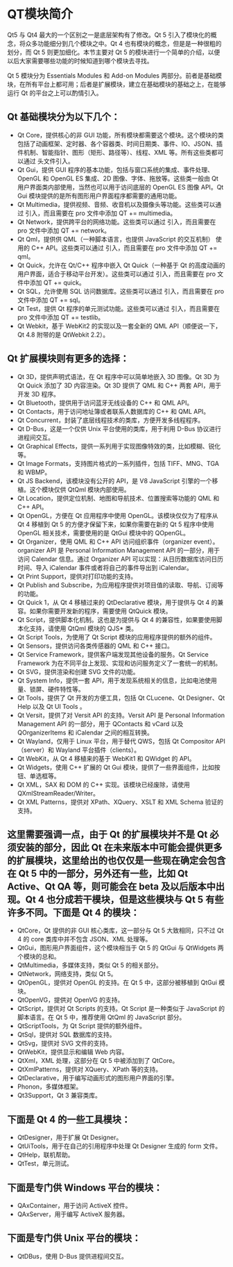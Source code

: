 # QT模块简介
Qt5 与 Qt4 最大的一个区别之一是底层架构有了修改。Qt 5 引入了模块化的概念，将众多功能细分到几个模块之中。Qt 4 也有模块的概念，但是是一种很粗的划分，而 Qt 5 则更加细化。本节主要对 Qt 5 的模块进行一个简单的介绍，以便以后大家需要哪些功能的时候知道到哪个模块去寻找。

Qt 5 模块分为 Essentials Modules 和 Add-on Modules 两部分。前者是基础模块，在所有平台上都可用；后者是扩展模块，建立在基础模块的基础之上，在能够运行 Qt 的平台之上可以酌情引入。

## Qt 基础模块分为以下几个：
- Qt Core，提供核心的非 GUI 功能，所有模块都需要这个模块。这个模块的类包括了动画框架、定时器、各个容器类、时间日期类、事件、IO、JSON、插件机制、智能指针、图形（矩形、路径等）、线程、XML 等。所有这些类都可以通过 <QtCore> 头文件引入。
- Qt Gui，提供 GUI 程序的基本功能，包括与窗口系统的集成、事件处理、OpenGL 和 OpenGL ES 集成、2D 图像、字体、拖放等。这些类一般由 Qt 用户界面类内部使用，当然也可以用于访问底层的 OpenGL ES 图像 API。Qt Gui 模块提供的是所有图形用户界面程序都需要的通用功能。
- Qt Multimedia，提供视频、音频、收音机以及摄像头等功能。这些类可以通过 <QtMultimedia> 引入，而且需要在 pro 文件中添加 QT += multimedia。
- Qt Network，提供跨平台的网络功能。这些类可以通过 <QtNetwork> 引入，而且需要在 pro 文件中添加 QT += network。
- Qt Qml，提供供 QML（一种脚本语言，也提供 JavaScript 的交互机制） 使用的 C++ API。这些类可以通过 <QtQml> 引入，而且需要在 pro 文件中添加 QT += qml。
- Qt Quick，允许在 Qt/C++ 程序中嵌入 Qt Quick（一种基于 Qt 的高度动画的用户界面，适合于移动平台开发）。这些类可以通过 <QtQuick> 引入，而且需要在 pro 文件中添加 QT += quick。
- Qt SQL，允许使用 SQL 访问数据库。这些类可以通过 <QtSql> 引入，而且需要在 pro 文件中添加 QT += sql。
- Qt Test，提供 Qt 程序的单元测试功能。这些类可以通过 <QtTest> 引入，而且需要在 pro 文件中添加 QT += testlib。
- Qt Webkit，基于 WebKit2 的实现以及一套全新的 QML API（顺便说一下，Qt 4.8 附带的是 QtWebkit 2.2）。

## Qt 扩展模块则有更多的选择：
- Qt 3D，提供声明式语法，在 Qt 程序中可以简单地嵌入 3D 图像。Qt 3D 为 Qt Quick 添加了 3D 内容渲染。Qt 3D 提供了 QML 和 C++ 两套 API，用于开发 3D 程序。
- Qt Bluetooth，提供用于访问蓝牙无线设备的 C++ 和 QML API。
- Qt Contacts，用于访问地址簿或者联系人数据库的 C++ 和 QML API。
- Qt Concurrent，封装了底层线程技术的类库，方便开发多线程程序。
- Qt D-Bus，这是一个仅供 Unix 平台使用的类库，用于利用 D-Bus 协议进行进程间交互。
- Qt Graphical Effects，提供一系列用于实现图像特效的类，比如模糊、锐化等。
- Qt Image Formats，支持图片格式的一系列插件，包括 TIFF、MNG、TGA 和 WBMP。
- Qt JS Backend，该模块没有公开的 API，是 V8 JavaScript 引擎的一个移植。这个模块仅供 QtQml 模块内部使用。
- Qt Location，提供定位机制、地图和导航技术、位置搜索等功能的 QML 和 C++ API。
- Qt OpenGL，方便在 Qt 应用程序中使用 OpenGL。该模块仅仅为了程序从 Qt 4 移植到 Qt 5 的方便才保留下来，如果你需要在新的 Qt 5 程序中使用 OpenGL 相关技术，需要使用的是 QtGui 模块中的 QOpenGL。
- Qt Organizer，使用 QML 和 C++ API 访问组织事件（organizer event）。organizer API 是 Personal Information Management API 的一部分，用于访问 Calendar 信息。通过 Organizer API 可以实现：从日历数据库访问日历时间、导入 iCalendar 事件或者将自己的事件导出到 iCalendar。
- Qt Print Support，提供对打印功能的支持。
- Qt Publish and Subscribe，为应用程序提供对项目值的读取、导航、订阅等的功能。
- Qt Quick 1，从 Qt 4 移植过来的 QtDeclarative 模块，用于提供与 Qt 4 的兼容。如果你需要开发新的程序，需要使用 QtQuick 模块。
- Qt Script，提供脚本化机制。这也是为提供与 Qt 4 的兼容性，如果要使用脚本化支持，请使用 QtQml 模块的 QJS* 类。
- Qt Script Tools，为使用了 Qt Script 模块的应用程序提供的额外的组件。
- Qt Sensors，提供访问各类传感器的 QML 和 C++ 接口。
- Qt Service Framework，提供客户端发现其他设备的服务。Qt Service Framework 为在不同平台上发现、实现和访问服务定义了一套统一的机制。
- Qt SVG，提供渲染和创建 SVG 文件的功能。
- Qt System Info，提供一套 API，用于发现系统相关的信息，比如电池使用量、锁屏、硬件特性等。
- Qt Tools，提供了 Qt 开发的方便工具，包括 Qt CLucene、Qt Designer、Qt Help 以及 Qt UI Tools 。
- Qt Versit，提供了对 Versit API 的支持。Versit API 是 Personal Information Management API 的一部分，用于 QContacts 和 vCard 以及 QOrganizerItems 和 iCalendar 之间的相互转换。
- Qt Wayland，仅用于 Linux 平台，用于替代 QWS，包括 Qt Compositor API（server）和 Wayland 平台插件（clients）。
- Qt WebKit，从 Qt 4 移植来的基于 WebKit1 和 QWidget 的 API。
- Qt Widgets，使用 C++ 扩展的 Qt Gui 模块，提供了一些界面组件，比如按钮、单选框等。
- Qt XML，SAX 和 DOM 的 C++ 实现。该模块已经废除，请使用 QXmlStreamReader/Writer。
- Qt XML Patterns，提供对 XPath、XQuery、XSLT 和 XML Schema 验证的支持。

## 这里需要强调一点，由于 Qt 的扩展模块并不是 Qt 必须安装的部分，因此 Qt 在未来版本中可能会提供更多的扩展模块，这里给出的也仅仅是一些现在确定会包含在 Qt 5 中的一部分，另外还有一些，比如 Qt Active、Qt QA 等，则可能会在 beta 及以后版本中出现。Qt 4 也分成若干模块，但是这些模块与 Qt 5 有些许多不同。下面是 Qt 4 的模块：
- QtCore，Qt 提供的非 GUI 核心类库，这一部分与 Qt 5 大致相同，只不过 Qt 4 的 core 类库中并不包含 JSON、XML 处理等。
- QtGui，图形用户界面组件，这个模块相当于 Qt 5 的 QtGui 与 QtWidgets 两个模块的总和。
- QtMultimedia，多媒体支持，类似 Qt 5 的相关部分。
- QtNetwork，网络支持，类似 Qt 5。
- QtOpenGL，提供对 OpenGL 的支持。在 Qt 5 中，这部分被移植到 QtGui 模块。
- QtOpenVG，提供对 OpenVG 的支持。
- QtScript，提供对 Qt Scripts 的支持。Qt Script 是一种类似于 JavaScript 的脚本语言。在 Qt 5 中，推荐使用 QtQml 的 JavaScript 部分。
- QtScriptTools，为 Qt Script 提供的额外组件。
- QtSql，提供对 SQL 数据库的支持。
- QtSvg，提供对 SVG 文件的支持。
- QtWebKit，提供显示和编辑 Web 内容。
- QtXml，XML 处理，这部分在 Qt 5 中被添加到了 QtCore。
- QtXmlPatterns，提供对 XQuery、XPath 等的支持。
- QtDeclarative，用于编写动画形式的图形用户界面的引擎。
- Phonon，多媒体框架。
- Qt3Support，Qt 3 兼容类库。

## 下面是 Qt 4 的一些工具模块：
- QtDesigner，用于扩展 Qt Designer。
- QtUiTools，用于在自己的引用程序中处理 Qt Designer 生成的 form 文件。
- QtHelp，联机帮助。
- QtTest，单元测试。

## 下面是专门供 Windows 平台的模块：
- QAxContainer，用于访问 ActiveX 控件。
- QAxServer，用于编写 ActiveX 服务器。

## 下面是专门供 Unix 平台的模块：
- QtDBus，使用 D-Bus 提供进程间交互。
